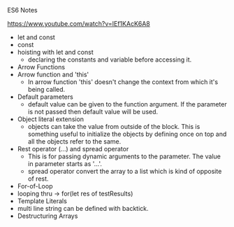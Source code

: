 ES6 Notes

https://www.youtube.com/watch?v=IEf1KAcK6A8

* let and const
* const
* hoisting with let and const
  * declaring the constants and variable before accessing it.
* Arrow Functions
* Arrow function and 'this'
  * In arrow function 'this' doesn't change the context from which it's being called.
* Default parameters
  * default value can be given to the function argument. If the parameter is not passed then default value will be used.
* Object literal extension
  * objects can take the value from outside of the block. This is something useful to initialize the objects by defining once on top and
    all the objects refer to the same.
* Rest operator (...) and spread operator
  * This is for passing dynamic arguments to the parameter. The value in parameter starts as '...'.
  * spread operator convert the array to a list which is kind of opposite of rest.
* For-of-Loop
 * looping thru -> for(let res of testResults)
* Template Literals
 * multi line string can be defined with backtick.
* Destructuring Arrays 

